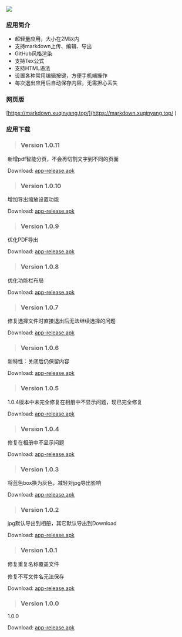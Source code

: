 ![](1.png)

### 应用简介

- 超轻量应用，大小在2M以内
- 支持markdown上传、编辑、导出
- GitHub风格渲染
- 支持Tex公式
- 支持HTML语法
- 设置各种常用编辑按键，方便手机端操作
- 每次退出应用后自动保存内容，无需担心丢失

### 网页版

[https://markdown.xuqinyang.top/](https://markdown.xuqinyang.top/ )

### 应用下载

> ### Version 1.0.11

​	新增pdf智能分页，不会再切割文字到不同的页面

​	Download:  [app-release.apk](1.0.11/app-release.apk) 

> ### Version 1.0.10

​	增加导出缩放设置功能

​	Download:  [app-release.apk](1.0.10/app-release.apk) 

> ### Version 1.0.9

​	优化PDF导出

​	Download:  [app-release.apk](1.0.9/app-release.apk) 

> ### Version 1.0.8

​	优化功能栏布局

​	Download:  [app-release.apk](1.0.8/app-release.apk) 

> ### Version 1.0.7

​	修复选择文件时直接退出后无法继续选择的问题

​	Download:  [app-release.apk](1.0.7/app-release.apk) 

> ### Version 1.0.6

​	新特性：关闭后仍保留内容

​	Download:  [app-release.apk](1.0.6/app-release.apk) 

> ### Version 1.0.5

​	1.0.4版本中未完全修复在相册中不显示问题，现已完全修复

​	Download:  [app-release.apk](1.0.5/app-release.apk) 

> ### Version 1.0.4

​	修复在相册中不显示问题

​	Download:  [app-release.apk](1.0.4/app-release.apk) 

> ### Version 1.0.3

​	将蓝色box换为灰色，减轻对jpg导出影响

​	Download:  [app-release.apk](1.0.3/app-release.apk) 

> ### Version 1.0.2

​	jpg默认导出到相册，其它默认导出到Download

​	Download:  [app-release.apk](1.0.2/app-release.apk) 

> ### Version 1.0.1

​	修复重复名称覆盖文件

​	修复不写文件名无法保存

​	Download:  [app-release.apk](1.0.1/app-release.apk) 

> ### Version 1.0.0

​	1.0.0

​	Download:  [app-release.apk](1.0.0/app-release.apk) 

